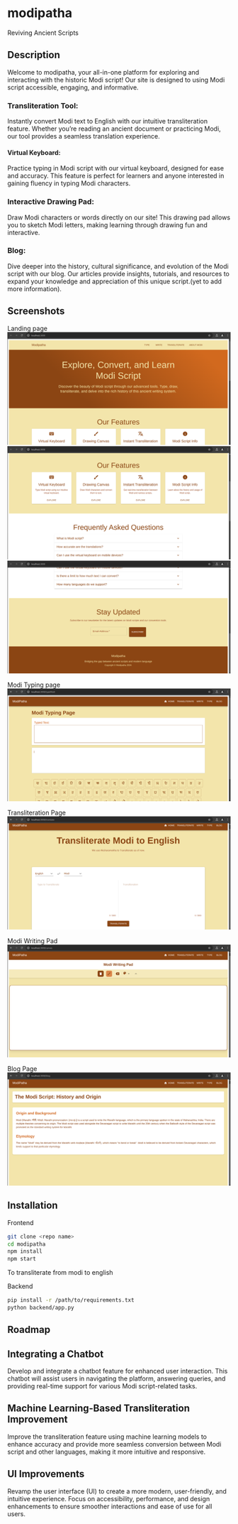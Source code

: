 # modipatha
Reviving Ancient Scripts 

## Description
Welcome to modipatha, your all-in-one platform for exploring and interacting with the historic Modi script! Our site is designed to using Modi script accessible, engaging, and informative.

### Transliteration Tool: 
Instantly convert Modi text to English with our intuitive transliteration feature. Whether you’re reading an ancient document or practicing Modi, our tool provides a seamless translation experience.

#### Virtual Keyboard: 
Practice typing in Modi script with our virtual keyboard, designed for ease and accuracy. This feature is perfect for learners and anyone interested in gaining fluency in typing Modi characters.

### Interactive Drawing Pad: 
Draw Modi characters or words directly on our site! This drawing pad allows you to sketch Modi letters, making learning through drawing fun and interactive.

### Blog:
 Dive deeper into the history, cultural significance, and evolution of the Modi script with our blog. Our articles provide insights, tutorials, and resources to expand your knowledge and appreciation of this unique script.(yet to add more information).

 ## Screenshots
Landing page![alt text](./public/Screenshot%20from%202024-11-12%2000-18-56.png) 
![alt text](./public/Screenshot%20from%202024-11-12%2000-19-11.png) 
![alt text](./public/Screenshot%20from%202024-11-12%2000-19-28.png) 


 Modi Typing page 
 ![alt text](./public/Screenshot%20from%202024-11-12%2000-19-43.png)


  Transliteration Page
   ![alt text](./public/Screenshot%20from%202024-11-12%2000-20-11.png) 


   Modi Writing Pad![alt text](./public/Screenshot%20from%202024-11-12%2000-20-21.png)


   Blog Page
    ![alt text](./public/Screenshot%20from%202024-11-12%2000-20-36.png)

## Installation

Frontend 
```bash
git clone <repo name>
cd modipatha
npm install
npm start
```
To transliterate from modi to english

Backend
```bash
pip install -r /path/to/requirements.txt
python backend/app.py
```
## Roadmap

## Integrating a Chatbot

Develop and integrate a chatbot feature for enhanced user interaction. This chatbot will assist users in navigating the platform, answering queries, and providing real-time support for various Modi script-related tasks.

##  Machine Learning-Based Transliteration Improvement

Improve the transliteration feature using machine learning models to enhance accuracy and provide more seamless conversion between Modi script and other languages, making it more intuitive and responsive.

## UI Improvements

Revamp the user interface (UI) to create a more modern, user-friendly, and intuitive experience. Focus on accessibility, performance, and design enhancements to ensure smoother interactions and ease of use for all users.
